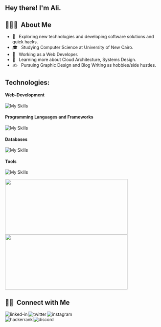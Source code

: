 

<h2> Hey there! I'm Ali.</h2>

<h2> 👨🏻‍💻 &nbsp;About Me </h2>

- 🤔 &nbsp; Exploring new technologies and developing software solutions and quick hacks.
- 🎓 &nbsp; Studying Computer Science at University of New Cairo.
- 💼 &nbsp; Working as a Web Developer.
- 🌱 &nbsp; Learning more about Cloud Architecture, Systems Design.
- ✍️ &nbsp; Pursuing Graphic Design and Blog Writing as hobbies/side hustles.

## Technologies:

#### Web-Development
![My Skills](https://skillicons.dev/icons?i=html,css,js,bootstrap,tailwindcss,jquery,react,redux)
#### Programming Languages and Frameworks
![My Skills](https://skillicons.dev/icons?i=c,java,python,php,laravel)
#### Databases
![My Skills](https://skillicons.dev/icons?i=mysql,mongodb)
#### Tools
![My Skills](https://skillicons.dev/icons?i=vscode,git,github,docker,xd,figma)
<br/>

<a href="https://github.com/AliEissa74">
  <img height="180em" width="400em" src="https://github-readme-stats.vercel.app/api?username=AliEissa74&theme=buefy&show_icons=true" />
  <img height="180em" width="400em" src="https://github-readme-stats.vercel.app/api/top-langs/?username=AliEissa74&theme=buefy&layout=compact" />
</a>

<br/>

<h2> 🤝🏻 &nbsp;Connect with Me </h2>

<a href="https://www.linkedin.com/in/ali-sayed-/"/><img align="left" alt="linked-in" src="https://img.shields.io/badge/linkedin-%230077B5.svg?&style=for-the-badge&logo=linkedin&logoColor=white"/></a>
<a href=https://twitter.com/ali_eissa_74><img align="left" alt="twitter" src="https://img.shields.io/badge/twitter-%231DA1F2.svg?&style=for-the-badge&logo=twitter&logoColor=white"/></a>
<a href=https://www.instagram.com/ali_eissa_74><img align="left" alt="instagram" src="https://img.shields.io/badge/Instagram-%23E4405F.svg?style=for-the-badge&logo=Instagram&logoColor=white"/></a>  
<a href=https://www.hackerrank.com/alisayed74><img align="left" alt="hackerrank" src="https://img.shields.io/badge/-Hackerrank-2EC866?style=for-the-badge&logo=HackerRank&logoColor=white" /></a>
<a href=https://discord.com/users/463801304368545803><img align="left" alt="discord" src="https://img.shields.io/badge/Discord-7289DA?style=for-the-badge&logo=discord&logoColor=white"/></a>  
<!-- <a href=https://stackoverflow.com/users/14856882/ali-sayed><img align="left" alt="Stackoverflow" src="https://img.shields.io/badge/-Stackoverflow-FE7A16?style=for-the-badge&logo=stack-overflow&logoColor=white"/></a>   -->


